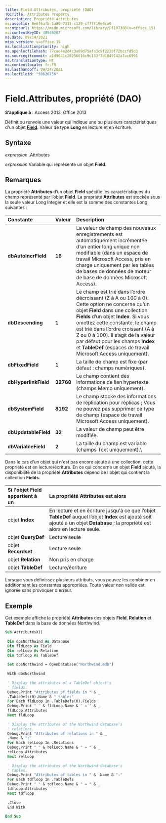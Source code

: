 ```yaml
---
title: Field.Attributes, propriété (DAO)
TOCTitle: Attributes Property
description: Propriété Attributes
ms:assetid: 8e6f6afb-1a89-7315-c129-cf7ff19e0ca9
ms:mtpsurl: https://msdn.microsoft.com/library/Ff197380(v=office.15)
ms:contentKeyID: 48546287
ms.date: 09/14/2021
mtps_version: v=office.15
ms.localizationpriority: high
ms.openlocfilehash: 77cae4e2d4c3a09d75afa3c9f2228f72bccfd5d3
ms.sourcegitcommit: a1d9041c20256616c9c183f7d1049142a7ac6991
ms.translationtype: HT
ms.contentlocale: fr-FR
ms.lasthandoff: 09/24/2021
ms.locfileid: "59626756"
---
```

# <a name="fieldattributes-property-dao"></a>Field.Attributes, propriété (DAO)

**S’applique à** : Access 2013, Office 2013

Définit ou renvoie une valeur qui indique une ou plusieurs caractéristiques d'un objet **[Field](field-object-dao.md)**. Valeur de type **Long** en lecture et en écriture.

## <a name="syntax"></a>Syntaxe

*expression* .Attributes

*expression* Variable qui représente un objet **Field**.

## <a name="remarks"></a>Remarques

La propriété **Attributes** d’un objet **Field** spécifie les caractéristiques du champ représenté par l’objet **Field**. La propriété **Attributes** est stockée sous la seule valeur Long Integer et elle est la somme des constantes Long suivantes :


|**Constante**|**Valeur**|**Description**|
|:----------|:----------|:----------|
|**dbAutoIncrField**|**16**|La valeur de champ des nouveaux enregistrements est automatiquement incrémentée d’un entier long unique non modifiable (dans un espace de travail Microsoft Access, pris en charge uniquement par les tables de bases de données de moteur de base de données Microsoft Access).|
|**dbDescending**|**1**|Le champ est trié dans l’ordre décroissant (Z à A ou 100 à 0). Cette option ne concerne qu’un objet <strong>Field</strong> dans une collection <strong>Fields</strong> d’un objet <strong>Index</strong>. Si vous omettez cette constante, le champ est trié dans l’ordre croissant (A à Z ou 0 à 100). Il s’agit de la valeur par défaut pour les champs <strong>Index</strong> et <strong>TableDef</strong> (espaces de travail Microsoft Access uniquement).|
|**dbFixedField**|**1**|La taille de champ est fixe (par défaut : champs numériques).|
|**dbHyperlinkField**|**32768**|Le champ contient des informations de lien hypertexte (champs Memo uniquement).|
|**dbSystemField**|**8192**|Le champ stocke des informations de réplication pour réplicas ; Vous ne pouvez pas supprimer ce type de champ (espace de travail Microsoft Access uniquement).|
|**dbUpdatableField**|**32**|La valeur de champ peut être modifiée.|
|**dbVariableField**|**2**|La taille du champ est variable (champs Text uniquement).\

Dans le cas d'un objet qui n'est pas encore ajouté à une collection, cette propriété est en lecture/écriture. En ce qui concerne un objet **Field** ajouté, la disponibilité de la propriété **Attributes** dépend de l'objet qui contient la collection **Fields**.

|**Si l'objet Field appartient à un**|**La propriété Attributes est alors**|
|:----------|:----------|
|objet **Index**|En lecture et en écriture jusqu'à ce que l’objet **TableDef** auquel l’objet **Index** est ajouté soit ajouté à un objet **Database** ; la propriété est alors en lecture seule.|
|objet **QueryDef**|Lecture seule|
|objet **Recordset**|Lecture seule|
|objet **Relation**|Non pris en charge|
|objet **TableDef**|Lecture/écriture|

Lorsque vous définissez plusieurs attributs, vous pouvez les combiner en additionnant les constantes appropriées. Toute valeur non valide est ignorée sans provoquer d'erreur.

## <a name="example"></a>Exemple

Cet exemple affiche la propriété **Attributes** des objets **Field**, **Relation** et **TableDef** dans la base de données Northwind.

```vb 
Sub AttributesX() 
 
 Dim dbsNorthwind As Database 
 Dim fldLoop As Field 
 Dim relLoop As Relation 
 Dim tdfloop As TableDef 
 
 Set dbsNorthwind = OpenDatabase("Northwind.mdb") 
 
 With dbsNorthwind 
 
 ' Display the attributes of a TableDef object's 
 ' fields. 
 Debug.Print "Attributes of fields in " & _ 
 .TableDefs(0).Name & " table:" 
 For Each fldLoop In .TableDefs(0).Fields 
 Debug.Print " " & fldLoop.Name & " = " & _ 
 fldLoop.Attributes 
 Next fldLoop 
 
 ' Display the attributes of the Northwind database's 
 ' relations. 
 Debug.Print "Attributes of relations in " & _ 
 .Name & ":" 
 For Each relLoop In .Relations 
 Debug.Print " " & relLoop.Name & " = " & _ 
 relLoop.Attributes 
 Next relLoop 
 
 ' Display the attributes of the Northwind database's 
 ' tables. 
 Debug.Print "Attributes of tables in " & .Name & ":" 
 For Each tdfloop In .TableDefs 
 Debug.Print " " & tdfloop.Name & " = " & _ 
 tdfloop.Attributes 
 Next tdfloop 
 
 .Close 
 End With 
 
End Sub 
 
```

